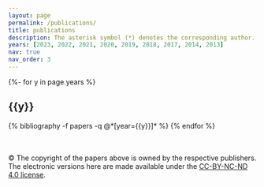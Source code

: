 ```yaml
---
layout: page
permalink: /publications/
title: publications
description: The asterisk symbol (*) denotes the corresponding author. <a href='https://scholar.google.com/citations?user=dtv_LZkAAAAJ&hl=en' target='_blank'><strong>Google Scholar Profile</strong></a>
years: [2023, 2022, 2021, 2020, 2019, 2018, 2017, 2014, 2013]
nav: true
nav_order: 3
---
```

<!-- _pages/publications.md -->
<div class="publications">

{%- for y in page.years %}
  <h2 class="year">{{y}}</h2>
  {% bibliography -f papers -q @*[year={{y}}]* %}
{% endfor %}

</div>
<br><br>


&#169; The copyright of the papers above is owned by the respective publishers. The electronic versions here are made available under the <a href='http://creativecommons.org/licenses/by-nc-nd/4.0/'>CC-BY-NC-ND 4.0 license</a>.

